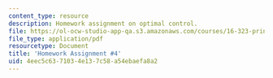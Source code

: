 ```yaml
---
content_type: resource
description: Homework assignment on optimal control.
file: https://ol-ocw-studio-app-qa.s3.amazonaws.com/courses/16-323-principles-of-optimal-control-spring-2008/4eec5c6371034e137c58a54ebaefa8a2_assn4.pdf
file_type: application/pdf
resourcetype: Document
title: 'Homework Assignment #4'
uid: 4eec5c63-7103-4e13-7c58-a54ebaefa8a2
---
```


